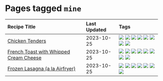 # Pages tagged `mine`

|Recipe Title|Last Updated|Tags
|:---|:---|:---|
|[Chicken Tenders](../recipes/chickentenders.md)|2023-10-25|[![](https://img.shields.io/badge/tag-airfryer-6984a1)](../tags/airfryer.md) [![](https://img.shields.io/badge/tag-amazing-659a8f)](../tags/amazing.md) [![](https://img.shields.io/badge/tag-battered-e4f90)](../tags/battered.md) [![](https://img.shields.io/badge/tag-chicken-f47a18)](../tags/chicken.md) [![](https://img.shields.io/badge/tag-crumbed-32f6f2)](../tags/crumbed.md) [![](https://img.shields.io/badge/tag-messy-cb29b)](../tags/messy.md) [![](https://img.shields.io/badge/tag-mine-8ce73b)](../tags/mine.md) [![](https://img.shields.io/badge/tag-sides-32613c)](../tags/sides.md)|
|[French Toast with Whipped Cream Cheese](../recipes/frenchtoastwhippedcreamcheese.md)|2023-10-25|[![](https://img.shields.io/badge/tag-amazing-659a8f)](../tags/amazing.md) [![](https://img.shields.io/badge/tag-breakfast-062ab)](../tags/breakfast.md) [![](https://img.shields.io/badge/tag-dairy-e2596)](../tags/dairy.md) [![](https://img.shields.io/badge/tag-dessert-8f457a)](../tags/dessert.md) [![](https://img.shields.io/badge/tag-fried-d4602a)](../tags/fried.md) [![](https://img.shields.io/badge/tag-large_quantity-5d33f3)](../tags/large_quantity.md) [![](https://img.shields.io/badge/tag-messy-cb29b)](../tags/messy.md) [![](https://img.shields.io/badge/tag-mine-8ce73b)](../tags/mine.md)|
|[Frozen Lasagna (a la Airfryer)](../recipes/lasagnaairfryer.md)|2023-10-25|[![](https://img.shields.io/badge/tag-airfryer-6984a1)](../tags/airfryer.md) [![](https://img.shields.io/badge/tag-cheesey-d5a11)](../tags/cheesey.md) [![](https://img.shields.io/badge/tag-easy-b7439e)](../tags/easy.md) [![](https://img.shields.io/badge/tag-italian-bb15fd)](../tags/italian.md) [![](https://img.shields.io/badge/tag-mine-8ce73b)](../tags/mine.md) [![](https://img.shields.io/badge/tag-pasta-6d71)](../tags/pasta.md) [![](https://img.shields.io/badge/tag-reheating-eadebe)](../tags/reheating.md)|